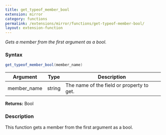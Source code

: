 ```yaml
---
title: get_typeof_member_bool
extension: mirror
category: functions
permalink: /extensions/mirror/functions/get-typeof-member-bool/
layout: extension-function
---
```


_Gets a member from the first argument as a bool._

### Syntax ###
```cs
get_typeof_member_bool(member_name)
```

| Argument | Type | Description |
| --- | --- | --- |
| member_name | string | The name of the field or property to get. |

**Returns:** Bool

### Description

This function gets a member from the first argument as a bool. 

